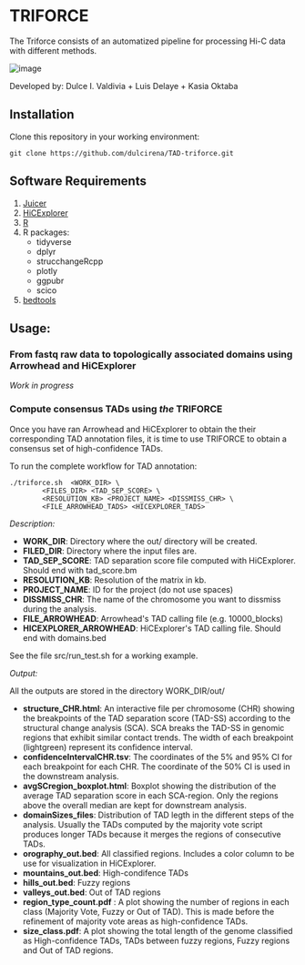# TRIFORCE
The Triforce consists of an automatized pipeline for processing Hi-C data with different methods. 

![image](https://user-images.githubusercontent.com/112836459/188355356-43d1fcc4-7199-4245-91e3-20517e4a4985.png)

Developed by: Dulce I. Valdivia + Luis Delaye + Kasia Oktaba

## Installation

Clone this repository in your working environment:

```
git clone https://github.com/dulcirena/TAD-triforce.git
```

## Software Requirements
1. [Juicer](https://github.com/aidenlab/juicer)
2. [HiCExplorer](https://hicexplorer.readthedocs.io/en/latest/)
3. [R](https://cran.r-project.org/)
4. R packages:
	- tidyverse
	- dplyr
	- strucchangeRcpp
	- plotly		
	- ggpubr
	- scico
5. [bedtools](https://bedtools.readthedocs.io/en/latest/content/installation.html)
		
## Usage:
### From fastq raw data to topologically associated domains using Arrowhead and HiCExplorer
*Work in progress* 

### Compute consensus TADs using _the_ TRIFORCE
Once you have ran Arrowhead and HiCExplorer to obtain the their corresponding TAD annotation files, it is time to use TRIFORCE to obtain a consensus set of high-confidence TADs. 

To run the complete workflow for TAD annotation:

```
./triforce.sh  <WORK_DIR> \
		<FILES_DIR> <TAD_SEP_SCORE> \
		<RESOLUTION_KB> <PROJECT_NAME> <DISSMISS_CHR> \
		<FILE_ARROWHEAD_TADS> <HICEXPLORER_TADS>    
```

*Description:*

- **WORK_DIR**: Directory where the out/ directory will be created.
- **FILED_DIR**: Directory where the input files are.
- **TAD_SEP_SCORE**: TAD separation score file computed with HiCExplorer. Should end with tad_score.bm
- **RESOLUTION_KB**: Resolution of the matrix in kb.
- **PROJECT_NAME**: ID for the project (do not use spaces)
- **DISSMISS_CHR**: The name of the chromosome you want to dissmiss during the analysis.
- **FILE_ARROWHEAD**: Arrowhead's TAD calling file (e.g. 10000_blocks)
- **HICEXPLORER_ARROWHEAD**: HiCExplorer's TAD calling file. Should end with domains.bed

See the file src/run_test.sh for a working example.

*Output:*

All the outputs are stored in the directory WORK_DIR/out/

- **structure_CHR.html**: An interactive file per chromosome (CHR) showing the breakpoints of the TAD separation score (TAD-SS) according to the structural change analysis (SCA). SCA breaks the TAD-SS in genomic regions that exhibit similar contact trends. The width of each breakpoint (lightgreen) represent its confidence interval. 
- **confidenceIntervalCHR.tsv**: The coordinates of the 5% and 95% CI for each breakpoint for each CHR. The coordinate of the 50% CI is used in the downstream analysis.
- **avgSCregion_boxplot.html**: Boxplot showing the distribution of the average TAD separation score in each SCA-region. Only the regions above the overall median are kept for downstream analysis.
- **domainSizes_files**: Distribution of TAD legth in the different steps of the analysis. Usually the TADs computed by the majority vote script produces longer TADs because it merges the regions of consecutive TADs.
- **orography_out.bed**: All classified regions. Includes a color column to be use for visualization in HiCExplorer.
- **mountains_out.bed**: High-condifence TADs
- **hills_out.bed**: Fuzzy regions
- **valleys_out.bed**: Out of TAD regions
- **region_type_count.pdf** : A plot showing the number of regions in each class (Majority Vote, Fuzzy or Out of TAD). This is made before the refinement of majority vote areas as high-confidence TADs. 
- **size_class.pdf**: A plot showing the total length of the genome classified as High-confidence TADs, TADs between fuzzy regions, Fuzzy regions and Out of TAD regions. 




